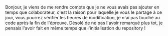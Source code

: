 Bonjour, je viens de me rendre compte que je ne vous avais pas ajouter en temps que colaborateur, c'est la raison pour laquelle je vous le partage à ce jour, 
vous pourrez vérifier les heures de modification, je n'ai pas touché au code après la fin de l'épreuve.
Désolé de ne pas l'avoir remarqué plus tot, je pensais l'avoir fait en même temps que l'initialisation du repository !
